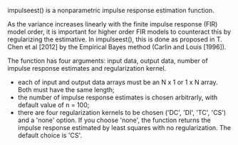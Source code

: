 impulseest() is a nonparametric impulse response estimation function.

As the variance increases linearly with the finite impulse response (FIR) model order, it is important for higher order FIR models to counteract this by regularizing the estimative. In impulseest(), this is done as proposed in T. Chen et al [2012] by the Empirical Bayes method (Carlin and Louis [1996]).

The function has four arguments: input data, output data, number of impulse response estimates and regularization kernel.
- each of input and output data arrays must be an N x 1 or 1 x N array. Both must have the same length; 
- the number of impulse response estimates is chosen arbitrarly, with default value of n = 100; 
- there are four regularization kernels to be chosen ('DC', 'DI', 'TC', 'CS') and a 'none' option. If you choose 'none', the function returns the impulse response estimated by least squares with no regularization. The default choice is 'CS'.

